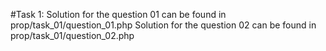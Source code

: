 

#Task 1:
Solution for the question 01 can be found in prop/task_01/question_01.php
Solution for the question 02 can be found in prop/task_01/question_02.php

